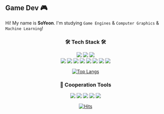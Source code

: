 ## Game Dev 🎮 
Hi! My name is **SoYeon**. I'm studying `Game Engines` & `Computer Graphics` & `Machine Learning`!

<div align="center">  
  
### 🛠 Tech Stack 🛠
</div>

<div align="center">
<img src="https://img.shields.io/badge/unity-FFFFFF?style=for-the-badge&logo=unity&logoColor=000000"/> <img src="https://img.shields.io/badge/unrealengine-0E1128?style=for-the-badge&logo=unreal engine&logoColor=FFFFFF"/> <img src="https://img.shields.io/badge/DirextX-2D963D?style=for-the-badge&logo=docsdotrs&logoColor=FFFFFF"/>
</div>


<div align="center">
<img src="https://img.shields.io/badge/C-A8B9CC?style=for-the-badge&logo=c&logoColor=FFFFFF"/> <img src="https://img.shields.io/badge/C++-00599C?style=for-the-badge&logo=cplusplus&logoColor=FFFFFF"/> <img src="https://img.shields.io/badge/Csharp-662D91?style=for-the-badge&logo=csharp&logoColor=FFFFFF"/> <img src="https://img.shields.io/badge/Python-3776AB?style=for-the-badge&logo=python&logoColor=FFFFFF"/> 
<img src="https://img.shields.io/badge/HTML5-E34F26?style=for-the-badge&logo=html5&logoColor=FFFFFF"/> 
<img src="https://img.shields.io/badge/CSS3-1572B6?style=for-the-badge&logo=css3&logoColor=FFFFFF"/> 
<img src="https://img.shields.io/badge/JavaScript-F7DF1E?style=for-the-badge&logo=javascript&logoColor=FFFFFF"/> 
<img src="https://img.shields.io/badge/Solidity-363636?style=for-the-badge&logo=solidity&logoColor=FFFFFF"/> 
</div>  
<div align="center">  

  </div>


<div align="center">  
  
[![Top Langs](https://github-readme-stats.vercel.app/api/top-langs/?username=SYiee&layout=compact)](https://github.com/SYiee/github-readme-stats)
</div>

    
<div align="center">  
  
### 📌 Cooperation Tools
</div>

<div align="center">

<img src="https://img.shields.io/badge/Github-181717?style=for-the-badge&logo=github&logoColor=FFFFFF"/> 
<img src="https://img.shields.io/badge/Git-F05032?style=for-the-badge&logo=git&logoColor=FFFFFF"/> 
<img src="https://img.shields.io/badge/Perforce-404040?style=for-the-badge&logo=perforce&logoColor=FFFFFF"/> 
<img src="https://img.shields.io/badge/Slack-4A154B?style=for-the-badge&logo=slack&logoColor=FFFFFF"/> 
<img src="https://img.shields.io/badge/Notion-000000?style=for-the-badge&logo=notion&logoColor=FFFFFF"/> 
</div>

<div align="center">  
  
[![Hits](https://hits.seeyoufarm.com/api/count/incr/badge.svg?url=https%3A%2F%2Fgithub.com%2FSYiee&count_bg=%239440CF&title_bg=%23555555&icon=github.svg&icon_color=%23E7E7E7&title=hits&edge_flat=false)](https://hits.seeyoufarm.com)
</div>  

<!--#404040#4A154B
slack
**SYiee/SYiee** is a ✨ _special_ ✨ repository because its `README.md` (this file) appears on your GitHub profile.

Here are some ideas to get you started:

- 🔭 I’m currently working on ...
- 🌱 I’m currently learning ...
- 👯 I’m looking to collaborate on ...
- 🤔 I’m looking for help with ...
- 💬 Ask me about ...
- 📫 How to reach me: ...
- 😄 Pronouns: ...
- ⚡ Fun fact: ...
-->
